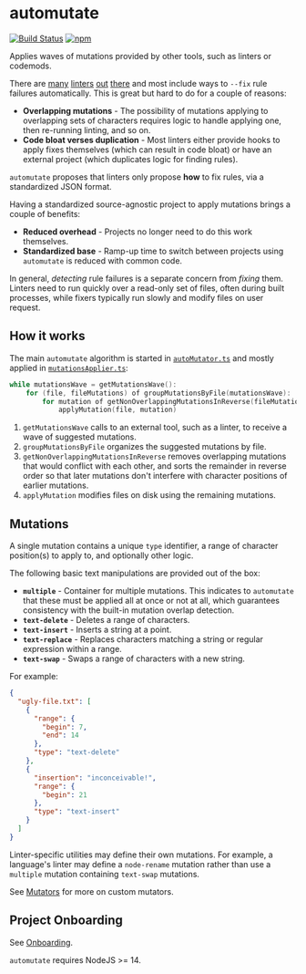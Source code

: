 # automutate

[![Build Status](https://travis-ci.org/automutate/automutate.svg?branch=master)](https://travis-ci.org/automutate/automutate)
[![npm](https://img.shields.io/npm/v/automutate.svg)](https://www.npmjs.com/package/automutate)

Applies waves of mutations provided by other tools, such as linters or codemods.

There are [many](https://github.com/eslint/eslint) [linters](https://github.com/stylelint/stylelint) [out](https://github.com/lesshint/lesshint) [there](https://github.com/sasstools/sass-lint) and most include ways to `--fix` rule failures automatically.
This is great but hard to do for a couple of reasons:

- **Overlapping mutations** - The possibility of mutations applying to overlapping sets of characters requires logic to handle applying one, then re-running linting, and so on.
- **Code bloat verses duplication** - Most linters either provide hooks to apply fixes themselves (which can result in code bloat) or have an external project (which duplicates logic for finding rules).

`automutate` proposes that linters only propose **how** to fix rules, via a standardized JSON format.

Having a standardized source-agnostic project to apply mutations brings a couple of benefits:

- **Reduced overhead** - Projects no longer need to do this work themselves.
- **Standardized base** - Ramp-up time to switch between projects using `automutate` is reduced with common code.

In general, _detecting_ rule failures is a separate concern from _fixing_ them.
Linters need to run quickly over a read-only set of files, often during built processes, while fixers typically run slowly and modify files on user request.

## How it works

The main `automutate` algorithm is started in [`autoMutator.ts`](../src/autoMutator.ts) and mostly applied in [`mutationsApplier.ts`](../src/mutationsApplier.ts):

```swift
while mutationsWave = getMutationsWave():
    for (file, fileMutations) of groupMutationsByFile(mutationsWave):
        for mutation of getNonOverlappingMutationsInReverse(fileMutations):
            applyMutation(file, mutation)
```

1. `getMutationsWave` calls to an external tool, such as a linter, to receive a wave of suggested mutations.
2. `groupMutationsByFile` organizes the suggested mutations by file.
3. `getNonOverlappingMutationsInReverse` removes overlapping mutations that would conflict with each other, and sorts the remainder in reverse order so that later mutations don't interfere with character positions of earlier mutations.
4. `applyMutation` modifies files on disk using the remaining mutations.

## Mutations

A single mutation contains a unique `type` identifier, a range of character position(s) to apply to, and optionally other logic.

The following basic text manipulations are provided out of the box:

- **`multiple`** - Container for multiple mutations. This indicates to `automutate` that these must be applied all at once or not at all, which guarantees consistency with the built-in mutation overlap detection.
- **`text-delete`** - Deletes a range of characters.
- **`text-insert`** - Inserts a string at a point.
- **`text-replace`** - Replaces characters matching a string or regular expression within a range.
- **`text-swap`** - Swaps a range of characters with a new string.

For example:

```json
{
  "ugly-file.txt": [
    {
      "range": {
        "begin": 7,
        "end": 14
      },
      "type": "text-delete"
    },
    {
      "insertion": "inconceivable!",
      "range": {
        "begin": 21
      },
      "type": "text-insert"
    }
  ]
}
```

Linter-specific utilities may define their own mutations.
For example, a language's linter may define a `node-rename` mutation rather than use a `multiple` mutation containing `text-swap` mutations.

See [Mutators](docs/mutators.md) for more on custom mutators.

## Project Onboarding

See [Onboarding](docs/onboarding.md).

`automutate` requires NodeJS >= 14.
